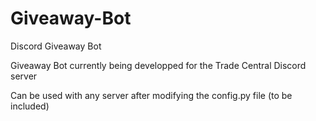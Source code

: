 # Giveaway-Bot
Discord Giveaway Bot

Giveaway Bot currently being developped for the Trade Central Discord server

Can be used with any server after modifying the config.py file (to be included)
